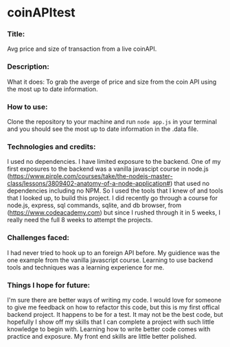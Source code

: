 # coinAPItest
###  Title:
Avg price and size of transaction from a live coinAPI.

### Description:
What it does: To grab the averge of price and size from the coin API using the most up to date information.

### How to use:
Clone the repository to your machine and run `node app.js` in your terminal and you should see the most up to date information in the .data file.

### Technologies and credits:
I used no dependencies.  I have limited exposure to the backend.  One of my first exposures to the backend was a vanilla javascipt course in node.js (https://www.pirple.com/courses/take/the-nodejs-master-class/lessons/3809402-anatomy-of-a-node-application#) that used no dependencies
including no NPM.  So I used the tools that I knew of and tools that I looked up, to build this project.  I did recently go through a course for node.js, express, sql commands,
sqlite, and db browser, from (https://www.codeacademy.com) but since I rushed through it in 5 weeks, I really need the full 8 weeks to attempt the projects.

### Challenges faced:
I had never tried to hook up to an foreign API before.  My guidience was the one example from the vanilla javascript course.  Learning to use backend tools and techniques
was a learning experience for me.

### Things I hope for future:  
I'm sure there are better ways of writing my code.  I would love for someone to give me feedback on how to refactor this code, but this is my first offical backend project. 
It happens to be for a test.  It may not be the best code, but hopefully I show off my skills that I can complete a project with such little knowledge to begin with. 
Learning how to write better code comes with practice and exposure.  My front end skills are little better polished.

